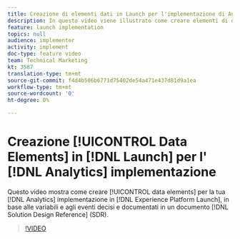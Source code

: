 ```yaml
---
title: Creazione di elementi dati in Launch per l'implementazione di Analytics
description: In questo video viene illustrato come creare elementi di dati per l'implementazione di Analytics in Launch, in base alle variabili e agli eventi decisi e documentati in un documento Solution Design Reference (SDR).
feature: launch implementation
topics: null
audience: implementer
activity: implement
doc-type: feature video
team: Technical Marketing
kt: 3587
translation-type: tm+mt
source-git-commit: f4d4b506b6771d75402de54a471e437d81d9a1ea
workflow-type: tm+mt
source-wordcount: '0'
ht-degree: 0%

---
```



# Creazione [!UICONTROL Data Elements] in [!DNL Launch] per l&#39; [!DNL Analytics] implementazione

Questo video mostra come creare [!UICONTROL data elements] per la tua [!DNL Analytics] implementazione in [!DNL Experience Platform Launch], in base alle variabili e agli eventi decisi e documentati in un documento [!DNL Solution Design Reference] (SDR).

>[!VIDEO](https://video.tv.adobe.com/v/28760/?quality=12)
